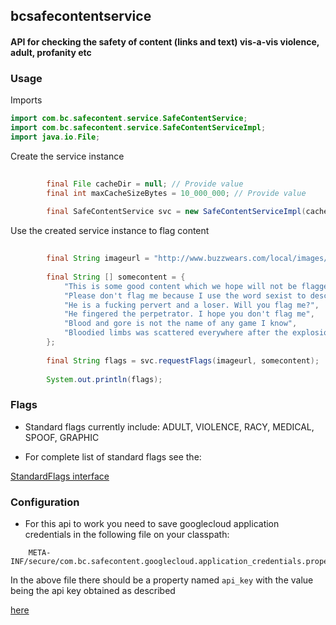 ## bcsafecontentservice

#### API for checking the safety of content (links and text) vis-a-vis violence, adult, profanity etc

### Usage

Imports

```java
import com.bc.safecontent.service.SafeContentService;
import com.bc.safecontent.service.SafeContentServiceImpl;
import java.io.File;
```

Create the service instance

```java
        
        final File cacheDir = null; // Provide value
        final int maxCacheSizeBytes = 10_000_000; // Provide value        
        
        final SafeContentService svc = new SafeContentServiceImpl(cacheDir, maxCacheSizeBytes);  
```

Use the created service instance to flag content

```java
        
        final String imageurl = "http://www.buzzwears.com/local/images/fashion/2018/03/2_16257b445c0.jpg";
        
        final String [] somecontent = {
            "This is some good content which we hope will not be flagged because I have a pussy cat",
            "Please don't flag me because I use the word sexist to describe him",
            "He is a fucking pervert and a loser. Will you flag me?",
            "He fingered the perpetrator. I hope you don't flag me",
            "Blood and gore is not the name of any game I know",
            "Bloodied limbs was scattered everywhere after the explosion"
        };
        
        final String flags = svc.requestFlags(imageurl, somecontent);
        
        System.out.println(flags);
```

### Flags

- Standard flags currently include: ADULT, VIOLENCE, RACY, MEDICAL, SPOOF, GRAPHIC

- For complete list of standard flags see the:

[StandardFlags interface](../blob/master/src/main/java/com/bc/safecontent/StandardFlags.java)

### Configuration

- For this api to work you need to save googlecloud application credentials in the following file on your classpath:

```
    META-INF/secure/com.bc.safecontent.googlecloud.application_credentials.properties
```

In the above file there should be a property named ```api_key``` with the value being the api key obtained as described

[here](https://cloud.google.com/docs/authentication/production#obtaining_and_providing_service_account_credentials_manually "Google cloud api key - obtaining and providing service account credentials manually")


